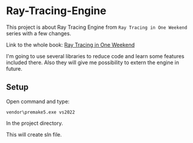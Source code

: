 # Ray-Tracing-Engine

This project is about Ray Tracing Engine from `Ray Tracing in One Weekend` series with a few changes.

Link to the whole book: [Ray Tracing in One Weekend](https://raytracing.github.io/books/RayTracingInOneWeekend.html)

I'm going to use several libraries to reduce code and learn some features included there. Also they will give me possibility to extern the engine in future.

## Setup

Open command and type:

```
vendor\premake5.exe vs2022
```

In the project directory.

This will create sln file.